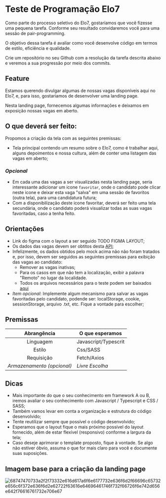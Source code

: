 # Teste de Programação Elo7
Como parte do processo seletivo do Elo7, gostaríamos que você fizesse uma pequena tarefa. Conforme seu resultado convidaremos você para uma sessão de pair-programming.

O objetivo dessa tarefa é avaliar como você desenvolve código em termos de estilo, eficiência e qualidade.

Crie um repositório no seu Github com a resolução da tarefa descrita abaixo e veremos a sua progressão por meio dos commits.

## Feature
Estamos querendo divulgar algumas de nossas vagas disponíveis aqui no Elo7, e, para isso, gostariamos de desenvolver uma landing page.

Nesta landing page, fornecemos algumas informações e deixamos em exposição nossas vagas em aberto.

## O que deverá ser feito:
Propomos a criação da tela com as seguintes premissas:
- Tela principal contendo um resumo sobre o Elo7, como é trabalhar aqui, alguns depoimentos e nossa cultura, além de conter uma listagem das vagas em aberto;

### *Opcional*
- Em cada uma das vagas a ser visualizadas nesta landing page, seria interessante adicionar um icone `favoritar`, onde o candidato pode clicar neste icone e deixar esta vaga "salva" em uma sessão de favoritos (outra tela), para uma candidatura futura;
- Com a disponibilização deste icone favoritar, deverá ser feito uma tela secundária, onde o candidato poderá visualizar todas as suas vagas favoritadas, caso a tenha feito.

## Orientações
- Link do figma com o layout a ser seguido TODO FIGMA LAYOUT;
- Os dados das vagas devem ser obtitos desta [API](http://www.mocky.io/v2/5d6fb6b1310000f89166087b);
- Infelizmente, os dados obtidos pelo mock acima não não foram tratados e, por isso, devem ser seguidos as seguintes premissas para exibição das vagas ao candidato:
  - Remover as vagas inativas;
  - Para os casos em que não tem a localização, exibir  a palavra "Remoto" no lugar da localidade.
  - Todos os arquivos necessários para o teste podem ser baixados [aqui](https://s3.amazonaws.com/files.elo7.com.br/candidatos/front-end/teste.zip)
- *Item opcional*: Implemente algum mecanismo para salvar as vagas favoritadas pelo candidato, podende ser: localStorage, cookie, sessionStorage, arquivo .txt, etc. Fique a vontade para escolher;

## Premissas
| Abrangência                | O que esperamos      |
| :------------------------: | -------------------- |
| Linguagem                  | Javascript/Typescrit |
| Estilo                     | Css/SASS             |
| Requisição                 | Fetch/Axios          |
| *Armazenamento (opcional)* | *Livre Escolha*      |

## Dicas
- Mais importante do que o seu conhecimento em framework A ou B, iremos avaliar o seu conhecimento com Javascript / Typescript e CSS / SASS;
- Também vamos levar em conta a organização e estrutura do código desenvolvido;
- Tente reutilizar sempre que possível o código desenvolvido;
- Esperamos que o layout fique o mais próximo possível do layout fornecido, além de estar flexível (responsivo) conforme a largura da tela;
- Caso deseje aprimorar o template proposto, fique à vontade. Se algo não estiver óbvio, assuma o que for mais claro para você e documente suas suposições.

## Imagem base para a criação da landing page
![68747470733a2f2f73332e616d617a6f6e6177732e636f6d2f66696c65732e656c6f372e636f6d2e62722f63616e64696461746f732f66726f6e742d656e642f76616761732e706e67](https://user-images.githubusercontent.com/7774041/180889357-426be8e3-9e24-4fe5-b88d-7caebc3ac352.png)
